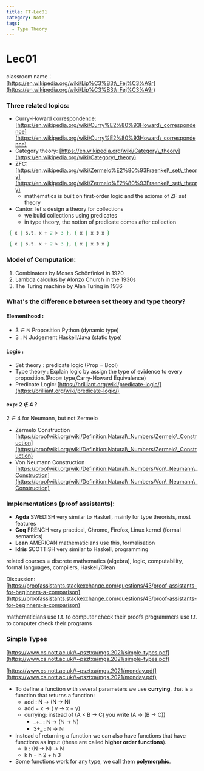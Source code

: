 ```yaml
---
title: TT-Lec01
category: Note
tags:
  - Type Theory
---
```


# Lec01

classroom name：[https://en.wikipedia.org/wiki/Lip%C3%B3t\_Fej%C3%A9r](https://en.wikipedia.org/wiki/Lip%C3%B3t\_Fej%C3%A9r)

### Three related topics:

* Curry–Howard correspondence: [https://en.wikipedia.org/wiki/Curry%E2%80%93Howard\_correspondence](https://en.wikipedia.org/wiki/Curry%E2%80%93Howard\_correspondence)
* Category theory: [https://en.wikipedia.org/wiki/Category\_theory](https://en.wikipedia.org/wiki/Category\_theory)
* ZFC: [https://en.wikipedia.org/wiki/Zermelo%E2%80%93Fraenkel\_set\_theory](https://en.wikipedia.org/wiki/Zermelo%E2%80%93Fraenkel\_set\_theory)
  * mathematics is built on first-order logic and the axioms of ZF set theory
* Cantor: let's design a theory for collections
    * we build collections using predicates&#x20;
    * in type theory, the notion of predicate comes after collection

```agda
 { x | s.t. x + 2 > 3 }, { x | x ∌ x }
```


```agda
 { x | s.t. x + 2 > 3 }, { x | x ∌ x }
```

### Model of Computation:

1. Combinators by Moses Schönfinkel in 1920
2. Lambda calculus by Alonzo Church in the 1930s
3. The Turing machine by Alan Turing in 1936

### What's the difference between set theory and type theory?

#### Elementhood :

* 3 ∈ ℕ Proposition Python (dynamic type)
* 3 : ℕ Judgement Haskell/Java (static type)

#### Logic :

* Set theory : predicate logic (Prop = Bool)
* Type theory : Explain logic by assign the type of evidence to every proposition.(Prop= type,Carry-Howard Equivalence)
* Predicate Logic: [https://brilliant.org/wiki/predicate-logic/](https://brilliant.org/wiki/predicate-logic/)

#### exp: 2 ∉ 4 ?

2 ∈ 4 for Neumann, but not Zermelo

* Zermelo Construction [https://proofwiki.org/wiki/Definition:Natural\_Numbers/Zermelo\_Construction](https://proofwiki.org/wiki/Definition:Natural\_Numbers/Zermelo\_Construction)
* Von Neumann Construction [https://proofwiki.org/wiki/Definition:Natural\_Numbers/Von\_Neumann\_Construction](https://proofwiki.org/wiki/Definition:Natural\_Numbers/Von\_Neumann\_Construction)

### Implementations (proof assistants):

* **Agda** SWEDISH very similar to Haskell, mainly for type theorists, most features
* **Coq** FRENCH very practical, Chrome, Firefox, Linux kernel (formal semantics)
* **Lean** AMERICAN mathematicians use this, formalisation
* **Idris** SCOTTISH very similar to Haskell, programming

related courses = discrete mathematics (algebra), logic, computability, formal languages, compilers, Haskell/Clean

Discussion: [https://proofassistants.stackexchange.com/questions/43/proof-assistants-for-beginners-a-comparison](https://proofassistants.stackexchange.com/questions/43/proof-assistants-for-beginners-a-comparison)

mathematicians use t.t. to computer check their proofs programmers use t.t. to computer check their programs

### Simple Types

[https://www.cs.nott.ac.uk/\~psztxa/mgs.2021/simple-types.pdf](https://www.cs.nott.ac.uk/\~psztxa/mgs.2021/simple-types.pdf)

[https://www.cs.nott.ac.uk/\~psztxa/mgs.2021/monday.pdf](https://www.cs.nott.ac.uk/\~psztxa/mgs.2021/monday.pdf)

* To define a function with several parameters we use **currying**, that is a function that returns a function:
  * add : N → (N → N)
  * add = x → ( y → x + y)
  * currying: instead of (A × B → C) you write (A → (B → C))
    * \_+\_ : ℕ → (ℕ → ℕ)
    * 3+\_ : ℕ → ℕ
* Instead of returning a function we can also have functions that have functions as input (these are called **higher order functions**).
  * k : (N → N) → N
  * k h = h 2 + h 3
* Some functions work for any type, we call them **polymorphic**.
